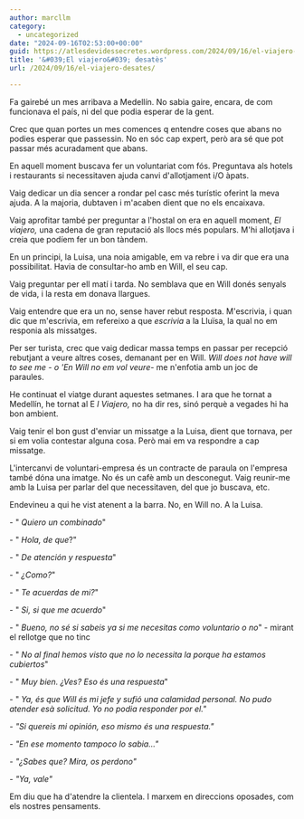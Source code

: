 ```yaml
---
author: marcllm
category:
  - uncategorized
date: "2024-09-16T02:53:00+00:00"
guid: https://atlesdevidessecretes.wordpress.com/2024/09/16/el-viajero-desates/
title: '&#039;El viajero&#039; desatès'
url: /2024/09/16/el-viajero-desates/

---
```

Fa gairebé un mes arribava a Medellín. No sabia gaire, encara, de com funcionava el país, ni del que podia esperar de la gent.

Crec que quan portes un mes comences q entendre coses que abans no podies esperar que passessin. No en sóc cap expert, però ara sé que pot passar més acuradament que abans.



En aquell moment buscava fer un voluntariat com fós. Preguntava als hotels i restaurants si necessitaven ajuda canvi d'allotjament i/O àpats.

Vaig dedicar un dia sencer a rondar pel casc més turístic oferint la meva ajuda. A la majoria, dubtaven i m'acaben dient que no els encaixava.

Vaig aprofitar també per preguntar a l'hostal on era en aquell moment, _El viajero,_ una cadena de gran reputació als llocs més populars. M'hi allotjava i creia que podíem fer un bon tàndem.



En un principi, la Luisa, una noia amigable, em va rebre i va dir que era una possibilitat. Havia de consultar-ho amb en Will, el seu cap.

Vaig preguntar per ell matí i tarda. No semblava que en Will donés senyals de vida, i la resta em donava llargues.

Vaig entendre que era un no, sense haver rebut resposta. M'escrivia, i quan dic que m'escrivia, em refereixo a que _escrivia_ a la Lluïsa, la qual no em responia als missatges.

Per ser turista, crec que vaig dedicar massa temps en passar per recepció rebutjant a veure altres coses, demanant per en Will. _Will does not have will to see me - o 'En Will no em vol veure-_ me n'enfotia amb un joc de paraules.



He continuat el viatge durant aquestes setmanes. I ara que he tornat a Medellín, he tornat al E _l Viajero,_ no ha dir res, sinó perquè a vegades hi ha bon ambient.

Vaig tenir el bon gust d'enviar un missatge a la Luisa, dient que tornava, per si em volia contestar alguna cosa. Però mai em va respondre a cap missatge.



L'intercanvi de voluntari-empresa és un contracte de paraula on l'empresa també dóna una imatge. No és un cafè amb un desconegut. Vaig reunir-me amb la Luisa per parlar del que necessitaven, del que jo buscava, etc.



Endevineu a qui he vist atenent a la barra. No, en Will no. A la Luisa.

\- " _Quiero un combinado_"

\- " _Hola, de que_?"

\- " _De atención y respuesta_"

\- " _¿Como?_"

\- " _Te acuerdas de mi?_"

\- " _Si, si que me acuerdo_"

\- " _Bueno, no sé si sabeis ya si me necesitas como voluntario o no_" \- mirant el rellotge que no tinc

\- " _No al final hemos visto que no lo necessita la porque ha estamos cubiertos_"

\- " _Muy bien. ¿Ves? Eso és una respuesta_"

\- " _Ya, és que Will és mi jefe y sufió una calamidad personal. No pudo atender esà solicitud. Yo no podia responder por el."_

_\- "Si quereis mi opinión, eso mismo és una respuesta."_

_\- "En ese momento tampoco lo sabia..."_

_\- "¿Sabes que? Mira, os perdono"_

_\- "Ya, vale"_

Em diu que ha d'atendre la clientela. I marxem en direccions oposades, com els nostres pensaments.
